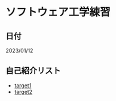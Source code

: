 # ソフトウェア工学練習
## 日付
2023/01/12
## 自己紹介リスト
- [target1](https://github.com/Ssoya1105/hello-world/blob/main/intro.md)
- [target2](https://github.com/Ssoya1105/hello-world/blob/main/intro2.md)

